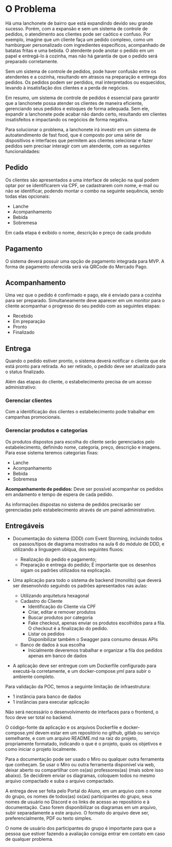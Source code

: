 # O Problema
Há uma lanchonete de bairro que está expandindo devido seu grande sucesso. Porém, com a expansão e sem um sistema de controle de pedidos, o atendimento aos clientes pode ser caótico e confuso. Por exemplo, imagine que um cliente faça um pedido complexo, como um hambúrguer personalizado com ingredientes específicos, acompanhado de batatas fritas e uma bebida. O atendente pode anotar o pedido em um papel e entregá-lo à cozinha, mas não há garantia de que o pedido será preparado corretamente.  

Sem um sistema de controle de pedidos, pode haver confusão entre os atendentes e a cozinha, resultando em atrasos na preparação e entrega dos pedidos. Os pedidos podem ser perdidos, mal interpretados ou esquecidos, levando à insatisfação dos clientes e a perda de negócios.  

Em resumo, um sistema de controle de pedidos é essencial para garantir que a lanchonete possa atender os clientes de maneira eficiente, gerenciando seus pedidos e estoques de forma adequada. Sem ele, expandir a lanchonete pode acabar não dando certo, resultando em clientes insatisfeitos e impactando os negócios de forma negativa.  

Para solucionar o problema, a lanchonete irá investir em um sistema de autoatendimento de fast food, que é composto por uma série de dispositivos e interfaces que permitem aos clientes selecionar e fazer pedidos sem precisar interagir com um atendente, com as seguintes funcionalidades:  

## Pedido
Os clientes são apresentados a uma interface de seleção na qual podem optar por se identificarem via CPF, se cadastrarem com nome, e-mail ou não se identificar, podendo montar o combo na seguinte sequência, sendo todas elas opcionais:  

* Lanche  
* Acompanhamento  
* Bebida  
* Sobremesa  

Em cada etapa é exibido o nome, descrição e preço de cada produto  

## Pagamento
O sistema deverá possuir uma opção de pagamento integrada para MVP. A forma de pagamento oferecida será via QRCode do Mercado Pago.  

## Acompanhamento
Uma vez que o pedido é confirmado e pago, ele é enviado para a cozinha para ser preparado. Simultaneamente deve aparecer em um monitor para o cliente acompanhar o progresso do seu pedido com as seguintes etapas:  

* Recebido
* Em preparação
* Pronto
* Finalizado

## Entrega
Quando o pedido estiver pronto, o sistema deverá notificar o cliente que ele está pronto para retirada. Ao ser retirado, o pedido deve ser atualizado para o status finalizado.  

Além das etapas do cliente, o estabelecimento precisa de um acesso administrativo:  

### Gerenciar clientes
Com a identificação dos clientes o estabelecimento pode trabalhar em campanhas promocionais.  

### Gerenciar produtos e categorias
Os produtos dispostos para escolha do cliente serão gerenciados pelo estabelecimento, definindo nome, categoria, preço, descrição e imagens. Para esse sistema teremos categorias fixas:  

* Lanche
* Acompanhamento
* Bebida
* Sobremesa

**Acompanhamento de pedidos:** Deve ser possível acompanhar os pedidos em andamento e tempo de espera de cada pedido.

As informações dispostas no sistema de pedidos precisarão ser gerenciadas pelo estabelecimento através de um painel administrativo.  

## Entregáveis
* Documentação do sistema (DDD) com Event Storming, incluindo todos os passos/tipos de diagrama mostrados na aula 6 do módulo de DDD, e utilizando a linguagem ubíqua, dos seguintes fluxos:
  * Realização do pedido e pagamento;
  * Preparação e entrega do pedido;
É importante que os desenhos sigam os padrões utilizados na explicação.

* Uma aplicação para todo o sistema de backend (monolito) que deverá ser desenvolvido seguindo os padrões apresentados nas aulas:
  * Utilizando arquitetura hexagonal
  * Cadastro do Cliente
    * Identificação do Cliente via CPF
    * Criar, editar e remover produtos
    * Buscar produtos por categoria
    * Fake checkout, apenas enviar os produtos escolhidos para a fila. O checkout é a finalização do pedido.
    * Listar os pedidos  
  Disponibilizar também o Swagger para consumo dessas APIs
  * Banco de dados à sua escolha
    * Inicialmente deveremos trabalhar e organizar a fila dos pedidos apenas em banco de dados
* A aplicação deve ser entregue com um Dockerfile configurado para executá-la corretamente, e um docker-compose.yml para subir o ambiente completo.

Para validação da POC, temos a seguinte limitação de infraestrutura:

* 1 instância para banco de dados
* 1 instâncias para executar aplicação

Não será necessário o desenvolvimento de interfaces para o frontend, o foco deve ser total no backend.

O código-fonte da aplicação e os arquivos Dockerfile e docker-compose.yml devem estar em um repositório no github, gitlab ou serviço semelhante, e com um arquivo README.md na raiz do projeto, propriamente formatado, indicando o que é o projeto, quais os objetivos e como iniciar o projeto localmente.  

Para a documentação pode ser usado o Miro ou qualquer outra ferramenta que conheçam. Se usar o Miro ou outra ferramenta disponível via web, deixar aberto ou compartilhar com os(as) professores(as) (mais sobre isso abaixo). Se decidirem enviar os diagramas, coloquem todos no mesmo arquivo compactado e suba o arquivo compactado.  

A entrega deve ser feita pelo Portal do Aluno, em um arquivo com o nome do grupo, os nomes de todos(as) os(as) participantes do grupo, seus nomes de usuário no Discord e os links de acesso ao repositório e à documentação. Caso forem disponibilizar os diagramas em um arquivo, subir separadamente a este arquivo. O formato do arquivo deve ser, preferencialmente, PDF ou texto simples.  

O nome de usuário dos participantes do grupo é importante para que a pessoa que estiver fazendo a avaliação consiga entrar em contato em caso de qualquer problema.